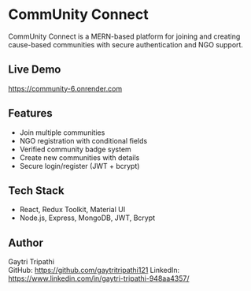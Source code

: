 # CommUnity Connect

CommUnity Connect is a MERN-based platform for joining and creating cause-based communities with secure authentication and NGO support.

## Live Demo
https://community-6.onrender.com

## Features
- Join multiple communities
- NGO registration with conditional fields
- Verified community badge system
- Create new communities with details
- Secure login/register (JWT + bcrypt)

## Tech Stack
- React, Redux Toolkit, Material UI
- Node.js, Express, MongoDB, JWT, Bcrypt

## Author
Gaytri Tripathi  
GitHub: https://github.com/gaytritripathi121
LinkedIn: https://www.linkedin.com/in/gaytri-tripathi-948aa4357/
